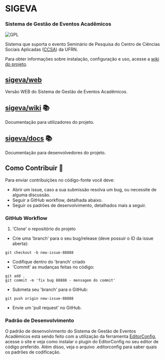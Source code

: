 # SIGEVA
### Sistema de Gestão de Eventos Acadêmicos
![GPL](https://img.shields.io/badge/license-GPL-blue.svg)

Sistema que suporta o evento Seminário de Pesquisa do Centro de Ciências Sociais Aplicadas
([CCSA](https://ccsa.ufrn.br)) da UFRN.

Para obter informações sobre instalação, configuração e uso, acesse a [wiki do projeto](https://github.com/ccsa-ufrn/seminario/wiki).

## [sigeva/web](https://github.com/ccsa-ufrn/sigeva-web)
Versão WEB do Sistema de Gestão de Eventos Acadêmicos.

## [sigeva/wiki](https://github.com/ccsa-ufrn/seminario/wiki) :books:
Documentação para utilizadores do projeto.

## [sigeva/docs](https://github.com/ccsa-ufrn/seminario/tree/master/docs) :books:
Documentação para desenvolvedores do projeto.

## Como Contribuir :checkered_flag:
Para enviar contribuições no código-fonte você deve:
- Abrir um issue, caso a sua submissão resolva um bug, ou necessite de alguma discussão.
- Seguir a GitHub workflow, detalhada abaixo.
- Seguir os padrões de desenvolvimento, detalhados mais a seguir.

### GitHub Workflow
1. 'Clone' o repositório do projeto
- Crie uma 'branch' para o seu bug/release (deve possuir o ID da issue aberta):
~~~
git checkout -b new-issue-88888
~~~
- Codifique dentro do 'branch' criado
- 'Commit' as mudanças feitas no código:
~~~
git add .
git commit -m 'fix bug 88888 - mensagem do commit'
~~~
- Submeta seu 'branch' para o GitHub:
~~~
git push origin new-issue-88888
~~~
- Envie um 'pull request' no GitHub.

### Padrão de Desenvolvimento

O padrão de desenvolvimento do Sistema de Gestão de Eventos Acadêmicos está sendo feito com a utilização da ferramenta [EditorConfig](http://editorconfig.org/), acesse o site e veja como instalar o plugin do EditorConfig no seu editor de código preferido. Além disso, veja o arquivo .editorconfig para saber quais os padrões de codificação.

